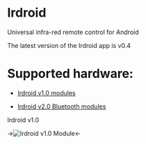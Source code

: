 Irdroid
=======

Universal infra-red remote control for Android 

The latest version of the Irdroid app is v0.4 

Supported hardware:
===================

- [Irdroid v1.0 modules](http://www.irdroid.com/purchase)

- [Irdroid v2.0 Bluetooth modules](http://www.irdroid.com)

Irdroid v1.0

->![Irdroid v1.0 Module](http://www.irdroid.com/wp-content/uploads/2012/01/Irdroid_v10.png "Irdroid v1.0")<-

